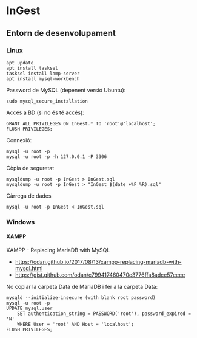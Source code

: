 # InGest

## Entorn de desenvolupament

### Linux

```
apt update
apt install tasksel
tasksel install lamp-server
apt install mysql-workbench
```

Password de MySQL (depenent versió Ubuntu):
```
sudo mysql_secure_installation
```

Accés a BD (si no és té accés):
```
GRANT ALL PRIVILEGES ON InGest.* TO 'root'@'localhost';
FLUSH PRIVILEGES;
```

Connexió:
```
mysql -u root -p
mysql -u root -p -h 127.0.0.1 -P 3306
```

Còpia de seguretat
```
mysqldump -u root -p InGest > InGest.sql
mysqldump -u root -p InGest > "InGest_$(date +%F_%R).sql"
```

Càrrega de dades
```
mysql -u root -p InGest < InGest.sql
```

### Windows

#### XAMPP

XAMPP - Replacing MariaDB with MySQL
* https://odan.github.io/2017/08/13/xampp-replacing-mariadb-with-mysql.html
* https://gist.github.com/odan/c799417460470c3776ffa8adce57eece

No copiar la carpeta Data de MariaDB i fer a la carpeta Data:
```
mysqld --initialize-insecure (with blank root password)
mysql -u root -p
UPDATE mysql.user
    SET authentication_string = PASSWORD('root'), password_expired = 'N'
    WHERE User = 'root' AND Host = 'localhost';
FLUSH PRIVILEGES;
```


